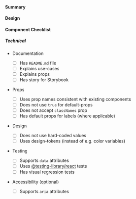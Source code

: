 #### Summary

#### Design

<!-- provide a link to the original design -->

[]()

#### Component Checklist

##### Technical

- Documentation

  - [ ] Has `README.md` file
  - [ ] Explains use-cases
  - [ ] Explains props
  - [ ] Has story for Storybook

- Props

  - [ ] Uses prop names consistent with existing components
  - [ ] Does not use `true` for default-props
  - [ ] Does not accept `classNames` prop
  - [ ] Has default props for labels (where applicable)

- Design

  - [ ] Does not use hard-coded values
  - [ ] Uses design-tokens (instead of e.g. color variables)

- Testing

  - [ ] Supports `data` attributes
  - [ ] Uses [@testing-library/react](https://github.com/testing-library/react-testing-library) tests
  - [ ] Has visual regression tests

- Accessibility (optional)
  - [ ] Supports `aria` attributes
